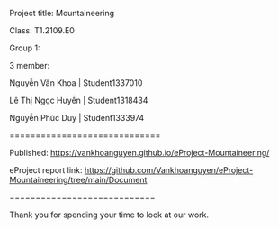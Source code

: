 Project title: Mountaineering

Class: T1.2109.E0

Group 1:

3 member:

Nguyễn Văn Khoa | Student1337010

Lê Thị Ngọc Huyền | Student1318434

Nguyễn Phúc Duy | Student1333974

=============================

Published: https://vankhoanguyen.github.io/eProject-Mountaineering/

eProject report link: https://github.com/Vankhoanguyen/eProject-Mountaineering/tree/main/Document

============================

Thank you for spending your time to look at our work.

